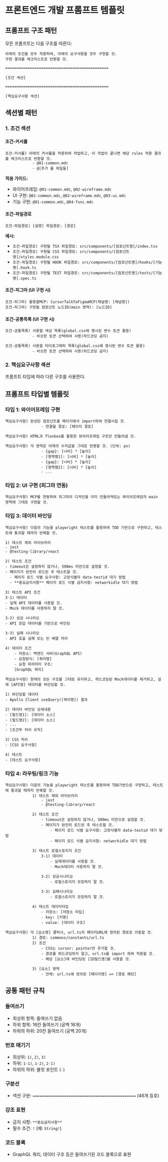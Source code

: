 # 프론트엔드 개발 프롬프트 템플릿

## 프롬프트 구조 패턴

모든 프롬프트는 다음 구조를 따른다:

```
아래의 조건을 모두 적용하여, 아래의 요구사항을 모두 구현할 것.
구현 결과를 체크리스트로 반환할 것.

==============================================

[조건 섹션]

==============================================

[핵심요구사항 섹션]
```

## 섹션별 패턴

### 1. 조건 섹션

#### 조건-커서룰
```
조건-커서룰) 아래의 커서룰을 적용하여 작업하고, 이 작업이 끝나면 해당 rules 적용 결과를 체크리스트로 반환할 것.
            - @01-common.mdc
            - @[추가 룰 파일들]
```

**적용 가이드:**
- 와이어프레임: `@01-common.mdc`, `@02-wireframe.mdc`
- UI 구현: `@01-common.mdc`, `@02-wireframe.mdc`, `@03-ui.mdc`
- 기능 구현: `@01-common.mdc`, `@04-func.mdc`

#### 조건-파일경로
```
조건-파일경로) [설명] 파일경로: [경로]
```

**예시:**
- `조건-파일경로) 구현될 TSX 파일경로: src/components/[컴포넌트명]/index.tsx`
- `조건-파일경로) 구현될 CSS 파일경로: src/components/[컴포넌트명]/styles.module.css`
- `조건-파일경로) 구현될 HOOK 파일경로: src/components/[컴포넌트명]/hooks/[기능명].hook.ts`
- `조건-파일경로) 구현될 TEST 파일경로: src/components/[컴포넌트명]/tests/[기능명].spec.ts`

#### 조건-피그마 (UI 구현 시)
```
조건-피그마) 활용할MCP: CursorTalkToFigmaMCP(채널명: [채널명])
조건-피그마) 구현될 컴포넌트 노드ID(main 영역): [노드ID]
```

#### 조건-공통목록 (UI 구현 시)
```
조건-공통목록) 사용할 색상 목록(global.css에 명시된 변수 토큰 활용)
            - 비슷한 토큰 선택하여 사용(하드코딩 금지)

조건-공통목록) 사용할 타이포그래피 목록(global.css에 명시된 변수 토큰 활용)
            - 비슷한 토큰 선택하여 사용(하드코딩 금지)
```

### 2. 핵심요구사항 섹션

프롬프트 타입에 따라 다른 구조를 사용한다.

## 프롬프트 타입별 템플릿

### 타입 1: 와이어프레임 구현

```
핵심요구사항) 완성된 컴포넌트를 페이지에서 import하여 연결시킬 것.
                - 연결될 경로: [페이지 경로]

핵심요구사항) HTML과 flexbox를 활용한 와이어프레임 구조만 만들어낼 것.

핵심요구사항) 각 영역은 아래의 수치값을 그대로 반영할 것. (단위: px)
                - {gap}: [너비] * [높이]
                - [영역명1]: [너비] * [높이]
                - {gap}: [너비] * [높이]
                - [영역명2]: [너비] * [높이]
                - ...
```

### 타입 2: UI 구현 (피그마 연동)

```
핵심요구사항) MCP를 연동하여 피그마의 디자인을 이미 만들어져있는 와이어프레임의 main 영역에 그대로 구현할 것.
```

### 타입 3: 데이터 바인딩

```
핵심요구사항) 다음의 기능을 playwright 테스트를 활용하여 TDD 기반으로 구현하고, 테스트에 통과할 때까지 반복할 것.

1) 테스트 제외 라이브러리
- jest
- @testing-library/react

2) 테스트 조건
- timeout은 설정하지 않거나, 500ms 미만으로 설정할 것.
- 페이지가 완전히 로드된 후 테스트할 것.
  - 페이지 로드 식별 요구사항: 고정식별자 data-testid 대기 방법
  - **중요금지사항** 페이지 로드 식별 금지사항: networkidle 대기 방법

3) 테스트 API 조건
3-1) 데이터
- 실제 API 데이터를 사용할 것.
- Mock 데이터를 사용하지 말 것.

3-2) 성공 시나리오
- API 응답 데이터를 기반으로 바인딩

3-3) 실패 시나리오
- API 호출 실패 또는 빈 배열 처리

4) 데이터 조건
    - 저장소: 백엔드 서버(GraphQL API)
    - 요청방식: [쿼리명]
    - 요청 파라미터 구조:
    [GraphQL 쿼리]

핵심요구사항) 현재의 모든 구조를 그대로 유지하고, 하드코딩된 Mock데이터를 제거하고, 실제 [API명] 데이터를 바인딩할 것.

1) 바인딩할 데이터
- Apollo Client useQuery([쿼리명]) 결과

2) 데이터 바인딩 상세내용
- [필드명1]: [데이터 소스]
- [필드명2]: [데이터 소스]
- ...
- [조건부 처리 규칙]

3) CSS 처리
- [CSS 요구사항]

4) 테스트
- [테스트 요구사항]
```

### 타입 4: 라우팅/링크 기능

```
핵심요구사항) 다음의 기능을 playwright 테스트를 활용하여 TDD기반으로 구현하고, 테스트에 통과할 때까지 반복할 것.
            1) 테스트 제외 라이브러리
                - jest
                - @testing-library/react

            2) 테스트 조건
                - timeout은 설정하지 않거나, 500ms 미만으로 설정할 것.
                - 페이지가 완전히 로드된 후 테스트할 것.
                    - 페이지 로드 식별 요구사항: 고정식별자 data-testid 대기 방법
                    - 페이지 로드 식별 금지사항: networkidle 대기 방법
            
            3) 테스트 로컬스토리지 조건
                3-1) 데이터
                    - 실제데이터를 사용할 것.
                    - Mock데이터 사용하지 말 것.

                3-2) 성공시나리오
                    - 로컬스토리지 모킹하지 말 것.

                3-3) 실패시나리오
                    - 로컬스토리지 모킹하지 말 것.

            4) 테스트 데이터타입
                - 저장소: [저장소 타입]
                - key: [키명]
                - value: [데이터 구조]

핵심요구사항) 각 [요소명] 클릭시, url.ts의 페이지URL에 정의된 경로로 이동할 것.
            1) 경로: commons/constants/url.ts
            2) 조건
                - CSS는 cursor: pointer만 추가할 것.
                - 경로를 하드코딩하지 말고, url.ts를 import 하여 적용할 것.
                - 해당 [요소]에 바인딩된 [ID필드명]를 사용할 것.

            3) [요소] 영역
                - 전체: url.ts에 정의된 [페이지명] => [경로 패턴]
```

## 공통 패턴 규칙

### 들여쓰기
- 최상위 항목: 들여쓰기 없음
- 하위 항목: 16칸 들여쓰기 (공백 16개)
- 하위의 하위: 20칸 들여쓰기 (공백 20개)

### 번호 매기기
- 최상위: `1)`, `2)`, `3)`
- 하위: `1-1)`, `1-2)`, `2-1)`
- 하위의 하위: 불릿 포인트 (`-`)

### 구분선
- 섹션 구분: `==============================================` (46개 등호)

### 강조 표현
- 금지 사항: `**중요금지사항**`
- 필수 조건: `!` (예: `String!`)

### 코드 블록
- GraphQL 쿼리, 데이터 구조 등은 들여쓰기된 코드 블록으로 표현
